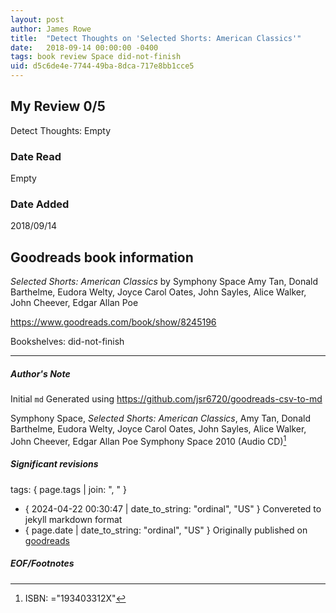 ```yaml
---
layout: post
author: James Rowe
title:  "Detect Thoughts on 'Selected Shorts: American Classics'"
date:   2018-09-14 00:00:00 -0400
tags: book review Space did-not-finish
uid: d5c6de4e-7744-49ba-8dca-717e8bb1cce5
---
```


<!-- highly dependent on how you personally use jekyll templates, and how you want this to show up -->

## My Review 0/5

Detect Thoughts: Empty

### Date Read
Empty

### Date Added
2018/09/14

## Goodreads book information

*Selected Shorts: American Classics* by Symphony Space
Amy Tan, Donald Barthelme, Eudora Welty, Joyce Carol Oates, John Sayles, Alice Walker, John Cheever, Edgar Allan Poe

https://www.goodreads.com/book/show/8245196

Bookshelves: did-not-finish

---

##### Author's Note

Initial `md` Generated using https://github.com/jsr6720/goodreads-csv-to-md

Symphony Space, *Selected Shorts: American Classics*, Amy Tan, Donald Barthelme, Eudora Welty, Joyce Carol Oates, John Sayles, Alice Walker, John Cheever, Edgar Allan Poe Symphony Space 2010 (Audio CD)[^1]

##### Significant revisions

tags: { page.tags | join: ", " } <!-- todo move this somewhere -->

- { 2024-04-22 00:30:47 | date_to_string: "ordinal", "US" } Convereted to jekyll markdown format 
- { page.date | date_to_string: "ordinal", "US" } Originally published on [goodreads](https://www.goodreads.com)

##### EOF/Footnotes

[^1]: ISBN: ="193403312X"